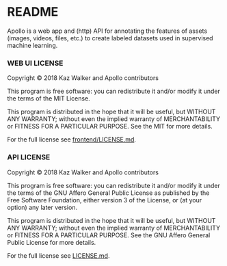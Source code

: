 # README
Apollo is a web app and (http) API for annotating the features of assets (images,
videos, files, etc.) to create labeled datasets used in supervised machine learning.

### WEB UI LICENSE
Copyright © 2018 Kaz Walker and Apollo contributors

This program is free software: you can redistribute it and/or modify
it under the terms of the MIT License.

This program is distributed in the hope that it will be useful,
but WITHOUT ANY WARRANTY; without even the implied warranty of
MERCHANTABILITY or FITNESS FOR A PARTICULAR PURPOSE.  See the
MIT for more details.

For the full license see [frontend/LICENSE.md](frontend/LICENSE.md).

### API LICENSE
Copyright © 2018 Kaz Walker and Apollo contributors

This program is free software: you can redistribute it and/or modify
it under the terms of the GNU Affero General Public License as
published by the Free Software Foundation, either version 3 of the
License, or (at your option) any later version.

This program is distributed in the hope that it will be useful,
but WITHOUT ANY WARRANTY; without even the implied warranty of
MERCHANTABILITY or FITNESS FOR A PARTICULAR PURPOSE.  See the
GNU Affero General Public License for more details.

For the full license see [LICENSE.md](LICENSE.md).
